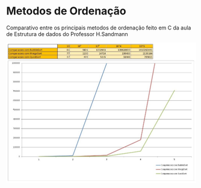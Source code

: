  # Metodos de Ordenação

Comparativo entre os principais metodos de ordenação feito em C da aula de Estrutura de dados do Professor H.Sandmann

![Comparação de metodos](/Comparandometodos.png)
